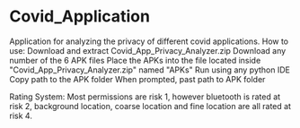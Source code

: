 # Covid_Application
Application for analyzing the privacy of different covid applications.
How to use:
Download and extract Covid_App_Privacy_Analyzer.zip
Download any number of the 6 APK files
Place the APKs into the file located inside "Covid_App_Privacy_Analyzer.zip" named "APKs"
Run using any python IDE
Copy path to the APK folder
When prompted, past path to APK folder

Rating System:
Most permissions are risk 1, however bluetooth is rated at risk 2, background location, coarse location and fine location are all rated at risk 4.
